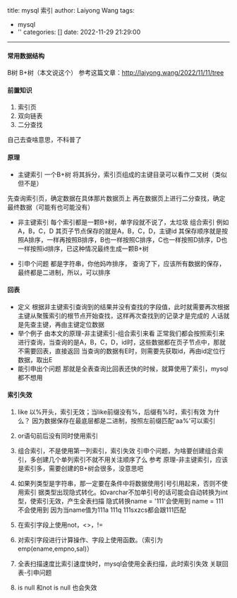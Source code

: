 title: mysql 索引
author: Laiyong Wang
tags:
  - mysql
  - ''
categories: []
date: 2022-11-29 21:29:00
---
#### 常用数据结构
B树
B+树（本文说这个）
参考这篇文章：<http://laiyong.wang/2022/11/11/tree>

#### 前置知识
1. 索引页
2. 双向链表
3. 二分查找

自己去查啥意思，不科普了

#### 原理

- 主键索引
一个B+树
将其拆分，索引页组成的主键目录可以看作二叉树（类似但不是）

先查询索引页，确定数据在具体那片数据页上
再在数据页上进行二分查找，确定最终数据（可能有也可能没有）

- 非主键索引
每个索引都是一颗B+树，单字段就不说了，太垃圾
组合索引
例如A，B，C，D
其页子节点保存的就是A，B，C，D，主键id
其保存顺序就是按照A排序，一样再按照B排序，B也一样按照C排序，C也一样按照D排序，D也一样按照id排序，已这种情况最终生成一颗B+树

- 引申个问题
都是字符串，你他妈咋排序，
查询了下，应该所有数据的保存，最终都是二进制，所以，可以排序

#### 回表
- 定义
根据非主键索引查询到的结果并没有查找的字段值，此时就需要再次根据主键从聚簇索引的根节点开始查找，这样再次查找到的记录才是完成的
人话就是先查主键，再由主键定位数据
- 举个例子
由本文的原理-非主键索引-组合索引来看
正常我们都会按照索引来进行查询，当查询的是A，B，C，D，id时，这些数据都在页子节点中，那就不需要回表，直接返回
当查询的数据有E时，则需要先获取id，再由id定位行数据，取出E
- 能引申出个问题
那就是全表查询比回表还快的时候，就算使用了索引，mysql都不想用

#### 索引失效
1. like 以%开头，索引无效；当like前缀没有%，后缀有%时，索引有效
为什么？
因为数据保存在最底层都是二进制，按照左前缀匹配'aa%'可以索引
2. or语句前后没有同时使用索引
3. 组合索引，不是使用第一列索引，索引失效
引申个问题，为啥要创建组合索引，多创建几个单列索引不就不用关注顺序了么
参考 原理-非主键索引，应该是索引多，需要创建的B+树会很多，没意思吧
4. 如果列类型是字符串，那一定要在条件中将数据使用引号引用起来，否则不使用索引
据类型出现隐式转化。如varchar不加单引号的话可能会自动转换为int型，使索引无效，产生全表扫描
隐式转换name = '111'会使用到 name = 111 不会使用到
因为当name值为111a 111q 111sxzcs都会跟111匹配

5. 在索引字段上使用not，<>，!=
6. 对索引字段进行计算操作、字段上使用函数。（索引为 emp(ename,empno,sal)）
7. 全表扫描速度比索引速度快时，mysql会使用全表扫描，此时索引失效
关联回表-引申问题
8. is null 和not is null 也会失效